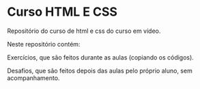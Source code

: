 # Curso HTML E CSS
 Repositório do curso de html e css do curso em vídeo.

 Neste repositório contém:
 
 Exercícios, que são feitos durante as aulas (copiando os códigos).
 
 Desafios, que são feitos depois das aulas pelo próprio aluno, sem acompanhamento.
 
